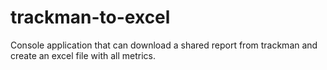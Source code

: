 # trackman-to-excel
Console application that can download a shared report from trackman and create an excel file with all metrics.
